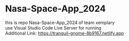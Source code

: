 ﻿# Nasa-Space-App_2024
this is repo Nasa-Space-App_2024 of team xemplary <br>
use Visual Studio Code Live Server for running <br>
Additional Link: https://tranquil-gnome-8b9167.netlify.app
